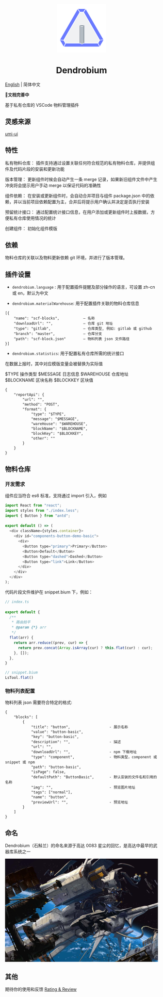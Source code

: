 <p align="center">
    <img width="160" src="https://github.com/panmenglin/dendrobium/raw/master/dendrobium.png">
</p>

<h1 align="center">Dendrobium</h1>

[English](./docs/README.en.md) | 简体中文

**文档完善中**

基于私有仓库的 VSCode 物料管理插件

## 灵感来源

[umi-ui](https://github.com/umijs/umi-ui)

## 特性


私有物料仓库：
插件支持通过设置关联任何符合规范的私有物料仓库，并提供组件及代码片段的安装和更新功能

版本管理：
更新组件时候会自动产生一条 merge 记录，如果新旧组件文件中产生冲突将会提示用户手动 merge 以保证代码的准确性

组件依赖：
在安装或更新组件时，会自动合并项目与组件 package.json 中的依赖，并以当前项目依赖配置为主，合并后将提示用户确认并决定是否执行安装

预留统计接口：
通过配置统计接口信息，在用户添加或更新组件时上报数据，方便私有仓库使用情况的统计

创建组件：
初始化组件模版


## 依赖

物料仓库的关联以及物料更新依赖 git 环境，并进行了版本管理。

## 插件设置

* `dendrobium.language` : 用于配置插件提醒及部分操作的语言，可设置 zh-cn 或 en，默认为中文

* `dendrobium.materialWarehouse`: 用于配置插件关联的物料仓库信息

```
[{
    "name": "scf-blocks",           — 名称
    "downloadUrl": "",              — 仓库 git 地址
    "type": "gitlab",               — 仓库类型, 例如: gitlab 或 github
    "branch": "master",             — 仓库分支
    "path": "scf-block.json"        — 物料列表 json 文件路径
}]
```

* `dendrobium.statistics`: 用于配置私有仓库所需的统计接口

在数据上报时，其中对应模版变量会被替换为实际值

$TYPE         操作类型
$MESSAGE      日志信息
$WAREHOUSE    仓库地址
$BLOCKNAME    区块名称
$BLOCKKEY     区块值

```
{
    "reportApi": {
        "url": "",
        "method": "POST",
        "format": {
            "type": "$TYPE",
            "message": "$MESSAGE",
            "wareHouse": "$WAREHOUSE",
            "blockName": "$BLOCKNAME",
            "blockKey": "$BLOCKKEY",
            "other": ""
        }
    }
}
```

## 物料仓库

### 开发需求

组件应当符合 es6 标准，支持通过 import 引入，例如

```javascript
import React from "react";
import styles from "./index.less";
import { Button } from "antd";

export default () => (
  <div className={styles.container}>
    <div id="components-button-demo-basic">
      <div>
        <Button type="primary">Primary</Button>
        <Button>Default</Button>
        <Button type="dashed">Dashed</Button>
        <Button type="link">Link</Button>
      </div>
    </div>
  </div>
);

```


代码片段文件维护在 snippet.bium 下，例如：

```javascript
// index.ts

export default {
  /**
   * 路由拍平
   * @param {*} arr
   */
  flat(arr) {
    return arr.reduce((prev, cur) => {
      return prev.concat(Array.isArray(cur) ? this.flat(cur) : cur);
    }, []);
  },
}

```


```javascript
// snippet.bium
LsTool.flat()
```

### 物料列表配置


物料列表 json 需要符合特定的格式:

```
{
    "blocks": [
        {
            "title": "button",                  - 展示名称
            "value": "button-basic",
            "key": "button-basic",          
            "description": "",                  - 描述
            "url": "",
            "downloadUrl": "",                  - npm 下载地址
            "type": "component",                - 物料类型，component 或 snippet 或 npm
            "path": "button-basic",
            "isPage": false,
            "defaultPath": "ButtonBasic",       - 默认安装的文件名和引用的名称
            "img": "",                          - 预览图片地址
            "tags": ["normal"],
            "name": "button",
            "previewUrl": "",                   - 预览地址
        }
    ]
}

```

## 命名

Dendrobium（石斛兰）的命名来源于高达 0083 星尘的回忆，是高达中最早的武器库系统之一

![avatar](https://github.com/panmenglin/dendrobium/raw/master/docs/image/GP03-DENDROBIUM-GUNDAM.jpg)


## 其他

期待你的使用和反馈 [Rating & Review](https://marketplace.visualstudio.com/items?itemName=panmenglin.dendrobium&ssr=false#review-details)





